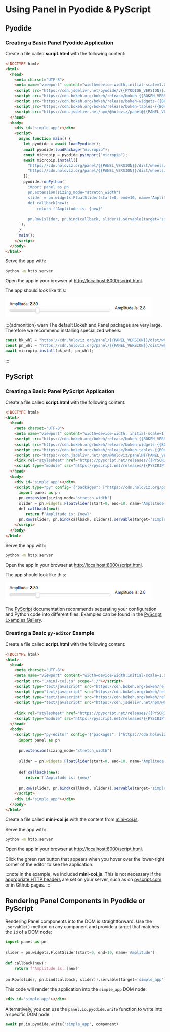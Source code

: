 # Using Panel in Pyodide & PyScript

## Pyodide

### Creating a Basic Panel Pyodide Application

Create a file called **script.html** with the following content:

```html
<!DOCTYPE html>
<html>
  <head>
    <meta charset="UTF-8">
    <meta name="viewport" content="width=device-width,initial-scale=1.0">
    <script src="https://cdn.jsdelivr.net/pyodide/v{{PYODIDE_VERSION}}/full/pyodide.js"></script>
    <script src="https://cdn.bokeh.org/bokeh/release/bokeh-{{BOKEH_VERSION}}.js"></script>
    <script src="https://cdn.bokeh.org/bokeh/release/bokeh-widgets-{{BOKEH_VERSION}}.min.js"></script>
    <script src="https://cdn.bokeh.org/bokeh/release/bokeh-tables-{{BOKEH_VERSION}}.min.js"></script>
    <script src="https://cdn.jsdelivr.net/npm/@holoviz/panel@{{PANEL_VERSION}}/dist/panel.min.js"></script>
  </head>
  <body>
    <div id="simple_app"></div>
    <script>
      async function main() {
        let pyodide = await loadPyodide();
        await pyodide.loadPackage("micropip");
        const micropip = pyodide.pyimport("micropip");
        await micropip.install([
          "https://cdn.holoviz.org/panel/{{PANEL_VERSION}}/dist/wheels/bokeh-{{BOKEH_VERSION}}-py3-none-any.whl",
          "https://cdn.holoviz.org/panel/{{PANEL_VERSION}}/dist/wheels/panel-{{PANEL_VERSION}}-py3-none-any.whl"
        ]);
        pyodide.runPython(`
          import panel as pn
          pn.extension(sizing_mode="stretch_width")
          slider = pn.widgets.FloatSlider(start=0, end=10, name='Amplitude')
          def callback(new):
              return f'Amplitude is: {new}'

          pn.Row(slider, pn.bind(callback, slider)).servable(target='simple_app');
      `);
      }
      main();
    </script>
  </body>
</html>
```

Serve the app with:

```bash
python -m http.server
```

Open the app in your browser at [http://localhost:8000/script.html](http://localhost:8000/script.html).

The app should look like this:

![Panel Pyodide App](../../_static/images/pyodide_app_simple.png)

:::{admonition} warn
The default Bokeh and Panel packages are very large. Therefore we recommend installing specialized wheels:

```javascript
const bk_whl = "https://cdn.holoviz.org/panel/{{PANEL_VERSION}}/dist/wheels/bokeh-{{BOKEH_VERSION}}-py3-none-any.whl";
const pn_whl = "https://cdn.holoviz.org/panel/{{PANEL_VERSION}}/dist/wheels/panel-{{PANEL_VERSION}}-py3-none-any.whl";
await micropip.install(bk_whl, pn_whl);
```

:::

## PyScript

### Creating a Basic Panel PyScript Application

Create a file called **script.html** with the following content:

```html
<!DOCTYPE html>
<html>
  <head>
    <meta charset="UTF-8">
    <meta name="viewport" content="width=device-width, initial-scale=1.0">
    <script src="https://cdn.bokeh.org/bokeh/release/bokeh-{{BOKEH_VERSION}}.js"></script>
    <script src="https://cdn.bokeh.org/bokeh/release/bokeh-widgets-{{BOKEH_VERSION}}.min.js"></script>
    <script src="https://cdn.bokeh.org/bokeh/release/bokeh-tables-{{BOKEH_VERSION}}.min.js"></script>
    <script src="https://cdn.jsdelivr.net/npm/@holoviz/panel@{{PANEL_VERSION}}/dist/panel.min.js"></script>
    <link rel="stylesheet" href="https://pyscript.net/releases/{{PYSCRIPT_VERSION}}/core.css">
    <script type="module" src="https://pyscript.net/releases/{{PYSCRIPT_VERSION}}/core.js"></script>
  </head>
  <body>
    <div id="simple_app"></div>
    <script type="py" config='{"packages": ["https://cdn.holoviz.org/panel/{{PANEL_VERSION}}/dist/wheels/bokeh-{{BOKEH_VERSION}}-py3-none-any.whl", "https://cdn.holoviz.org/panel/{{PANEL_VERSION}}/dist/wheels/panel-{{PANEL_VERSION}}-py3-none-any.whl"]}'>
      import panel as pn
      pn.extension(sizing_mode="stretch_width")
      slider = pn.widgets.FloatSlider(start=0, end=10, name='Amplitude')
      def callback(new):
         return f'Amplitude is: {new}'
      pn.Row(slider, pn.bind(callback, slider)).servable(target='simple_app')
    </script>
  </body>
</html>
```

Serve the app with:

```bash
python -m http.server
```

Open the app in your browser at [http://localhost:8000/script.html](http://localhost:8000/script.html).

The app should look like this:

![Panel Pyodide App](../../_static/images/pyodide_app_simple.png)

The [PyScript](https://docs.pyscript.net) documentation recommends separating your configuration and Python code into different files. Examples can be found in the [PyScript Examples Gallery](https://pyscript.com/@examples?q=panel).

### Creating a Basic `py-editor` Example

Create a file called **script.html** with the following content:

```html
<!DOCTYPE html>
<html>
  <head>
    <meta charset="UTF-8">
    <meta name="viewport" content="width=device-width,initial-scale=1.0">
    <script src="./mini-coi.js" scope="./"></script>
    <script type="text/javascript" src="https://cdn.bokeh.org/bokeh/release/bokeh-{{BOKEH_VERSION}}.js"></script>
    <script type="text/javascript" src="https://cdn.bokeh.org/bokeh/release/bokeh-widgets-{{BOKEH_VERSION}}.min.js"></script>
    <script type="text/javascript" src="https://cdn.bokeh.org/bokeh/release/bokeh-tables-{{BOKEH_VERSION}}.min.js"></script>
    <script type="text/javascript" src="https://cdn.jsdelivr.net/npm/@holoviz/panel@{{PANEL_VERSION}}/dist/panel.min.js"></script>

    <link rel="stylesheet" href="https://pyscript.net/releases/{{PYSCRIPT_VERSION}}/core.css">
    <script type="module" src="https://pyscript.net/releases/{{PYSCRIPT_VERSION}}/core.js"></script>
  </head>
  <body>
    <script type="py-editor" config='{"packages": ["https://cdn.holoviz.org/panel/wheels/bokeh-{{BOKEH_VERSION}}-py3-none-any.whl", "https://cdn.holoviz.org/panel/{{PANEL_VERSION}}/dist/wheels/{{PANEL_VERSION}}-py3-none-any.whl"]}'>
      import panel as pn

      pn.extension(sizing_mode="stretch_width")

      slider = pn.widgets.FloatSlider(start=0, end=10, name='Amplitude')

      def callback(new):
         return f'Amplitude is: {new}'

      pn.Row(slider, pn.bind(callback, slider)).servable(target='simple_app');
    </script>
    <div id="simple_app"></div>
  </body>
</html>
```

Create a file called **mini-coi.js** with the content from [mini-coi.js](https://github.com/WebReflection/mini-coi/blob/main/mini-coi.js).

Serve the app with:

```bash
python -m http.server
```

Open the app in your browser at [http://localhost:8000/script.html](http://localhost:8000/script.html).

Click the green *run* button that appears when you hover over the lower-right corner of the editor to see the application.

:::note
In the example, we included **mini-coi.js**. This is not necessary if the [appropriate HTTP headers](https://docs.pyscript.net/2024.7.1/user-guide/workers/) are set on your server, such as on [pyscript.com](pyscript.com) or in Github pages.
:::

## Rendering Panel Components in Pyodide or PyScript

Rendering Panel components into the DOM is straightforward. Use the `.servable()` method on any component and provide a target that matches the `id` of a DOM node:

```python
import panel as pn

slider = pn.widgets.FloatSlider(start=0, end=10, name='Amplitude')

def callback(new):
    return f'Amplitude is: {new}'

pn.Row(slider, pn.bind(callback, slider)).servable(target='simple_app')
```

This code will render the application into the `simple_app` DOM node:

```html
<div id="simple_app"></div>
```

Alternatively, you can use the `panel.io.pyodide.write` function to write into a specific DOM node:

```python
await pn.io.pyodide.write('simple_app', component)
```
